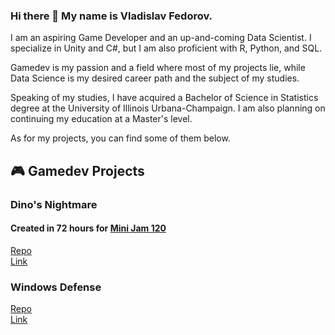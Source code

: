 ### Hi there 👋 My name is Vladislav Fedorov.

I am an aspiring Game Developer and an up-and-coming Data Scientist. I specialize in Unity and C#, but I am also proficient with R, Python, and SQL.

Gamedev is my passion and a field where most of my projects lie, while Data Science is my desired career path and the subject of my studies. 

Speaking of my studies, I have acquired a Bachelor of Science in Statistics degree at the University of Illinois Urbana-Champaign. I am also planning on continuing my education at a Master's level.

As for my projects, you can find some of them below. 

## 🎮 Gamedev Projects

### Dino's Nightmare
#### Created in 72 hours for [Mini Jam 120](https://itch.io/jam/mini-jam-120-hell)
[Repo](https://github.com/Lockd/Hell-dodgeball)  
[Link](https://lockd.itch.io/dinos-nightmare) 


### Windows Defense 

[Repo](https://github.com/Lockd/windows-td)  
[Link](https://lockd.itch.io/windows-defense)  
<!--

**ValDevelopment/ValDevelopment** is a ✨ _special_ ✨ repository because its `README.md` (this file) appears on your GitHub profile.

Here are some ideas to get you started:

- 🔭 I’m currently working on ...
- 🌱 I’m currently learning ...
- 👯 I’m looking to collaborate on ...
- 🤔 I’m looking for help with ...
- 💬 Ask me about ...
- 📫 How to reach me: ...
- 😄 Pronouns: ...
- ⚡ Fun fact: ...
-->
